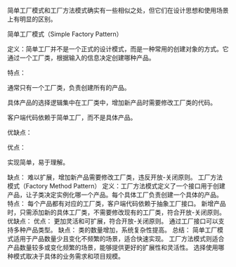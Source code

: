 简单工厂模式和工厂方法模式确实有一些相似之处，但它们在设计思想和使用场景上有明显的区别。简单工厂模式（Simple Factory Pattern）定义：简单工厂并不是一个正式的设计模式，而是一种常用的创建对象的方式。它通过一个工厂类，根据输入的信息决定创建哪种产品。特点：通常只有一个工厂类，负责创建所有的产品。具体产品的选择逻辑集中在工厂类中，增加新产品时需要修改工厂类的代码。客户端代码依赖于简单工厂，而不是具体产品。 优缺点：优点：实现简单，易于理解。缺点：难以扩展，增加新产品需要修改工厂类，违反开放-关闭原则。工厂方法模式（Factory Method Pattern）定义：工厂方法模式定义了一个接口用于创建产品，让子类决定实例化哪一个产品。每个具体工厂负责创建一个具体的产品。特点：每个产品都有对应的工厂类，客户端代码依赖于抽象工厂接口。新增产品时，只需添加新的具体工厂类，不需要修改现有的工厂类，符合开放-关闭原则。优缺点：优点：更加灵活和可扩展，符合开放-关闭原则。通过工厂接口可以支持多种产品类型。缺点：类的数量增加，系统复杂性提高。总结：简单工厂模式适用于产品数量少且变化不频繁的场景，适合快速实现。工厂方法模式则适合产品数量较多或变化频繁的场景，能够提供更好的扩展性和灵活性。选择使用哪种模式取决于具体的业务需求和项目规模。